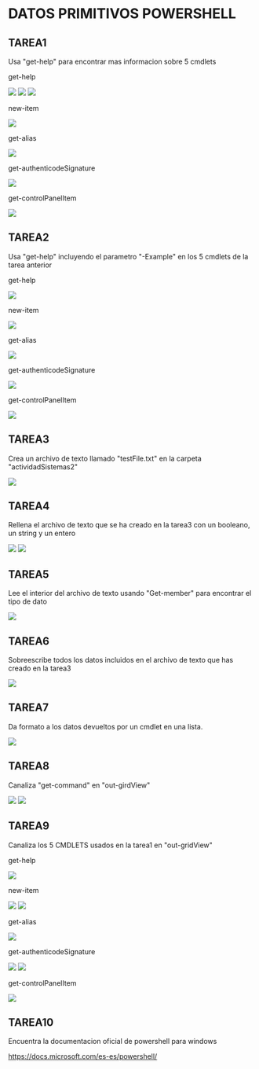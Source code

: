 # DATOS PRIMITIVOS POWERSHELL

## TAREA1
Usa "get-help" para encontrar mas informacion sobre 5 cmdlets

get-help

<img src="https://i.gyazo.com/4e8777954fd8dc1e873636fed490c548.png">

<img src="https://i.gyazo.com/64f47fc3bf898726caae7e7ce81d556b.png">

<img src="https://i.gyazo.com/0c8da423ae31de947b593aa536c727f7.png">

new-item

<img src="https://i.gyazo.com/135078fe57cd0962d3dd0738bc98ad05.png">

get-alias

<img src="https://i.gyazo.com/3a2f3ef632908326c9110a88ca9ed750.png">

get-authenticodeSignature

<img src="https://i.gyazo.com/7f38a3461807d0273fa0881aa86e76b3.png">

get-controlPanelItem

<img src="https://i.gyazo.com/63788a2acfa33941fcec70b5b8796ea3.png">

## TAREA2

Usa "get-help" incluyendo el parametro "-Example" en los 5 cmdlets de la tarea anterior

get-help

<img src="https://i.gyazo.com/c322916acf79e9729d600ba271a59daa.png">

new-item

<img src="https://i.gyazo.com/0ffad5066b2a7a9e609dc477b6e10e36.png">

get-alias

<img src="https://i.gyazo.com/22583f543f660b0811c479a7ea407cb5.png">

get-authenticodeSignature

<img src="https://i.gyazo.com/c9a07392bf5072584f9025a36622c48c.png">

get-controlPanelItem

<img src="https://i.gyazo.com/ba4819aa0ce14d7c23bf00811b64c8ac.png">

## TAREA3

Crea un archivo de texto llamado "testFile.txt" en la carpeta "actividadSistemas2"

<img src="https://i.gyazo.com/cb2f732cc3d599d5fab6e033ebdaeee3.png">

## TAREA4

Rellena el archivo de texto que se ha creado en la tarea3 con un booleano, un string y un entero

<img src="https://i.gyazo.com/d0270c0d7dbf8a048a9c19f59cb3bcd5.png">

<img src="https://i.gyazo.com/a7b637e08223c18be16104196be10047.png">

## TAREA5

Lee el interior del archivo de texto usando "Get-member" para encontrar el tipo de dato

<img src="https://i.gyazo.com/11021ffdbfe777b9e223290a593df4cb.png">

## TAREA6

Sobreescribe todos los datos incluidos en el archivo de texto que has creado en la tarea3

<img src="https://i.gyazo.com/3eedb88fde7fefc26f7407cd004770b9.png">

## TAREA7

Da formato a los datos devueltos por un cmdlet en una lista.

<img src="https://i.gyazo.com/1497d3f63a9abe2600be4b341ea3466d.png">

## TAREA8

Canaliza "get-command" en "out-girdView"

<img src="https://i.gyazo.com/4a39903a68d4b3459f14269a41b43605.png">

<img src="https://i.gyazo.com/e5fad509be52c92cd1ea4fae5d17f1c7.png">

## TAREA9

Canaliza los 5 CMDLETS usados en la tarea1 en "out-gridView"

get-help

<img src="https://i.gyazo.com/f24d96cc80e3c0b79c2f3040bd58a882.png">

new-item

<img src="https://i.gyazo.com/b49367e5ddb3fa81b521350003817dd3.png">

<img src="https://i.gyazo.com/f9b49afe1c89fe7003ce82b002fec344.png">

get-alias

<img src="https://i.gyazo.com/83d60ea57853445086826a9f779efe18.png">

get-authenticodeSignature

<img src="https://i.gyazo.com/213a330b17a38a29cdce3a415576abd1.png">

<img src="https://i.gyazo.com/f0d43fe9a6c4a5fbcbe95b0537dec4f4.png">

get-controlPanelItem

<img src="https://i.gyazo.com/a9c20ee57b81d30fb6780479b2e1a6f8.png">

## TAREA10

Encuentra la documentacion oficial de powershell para windows

<https://docs.microsoft.com/es-es/powershell/>